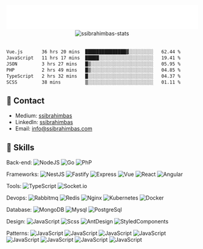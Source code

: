 <div align='center'>
  <img src="./name.svg" alt="Sami Salih İbrahimbaş" />
</div>

<div align="center"><img src="https://github-readme-stats.vercel.app/api?username=ssibrahimbas&show_icons=true&locale=en&theme=material-palenight" alt="ssibrahimbas-stats" /></div>

<br>

<!--START_SECTION:waka-->

```text
Vue.js       36 hrs 20 mins  ███████████████▓░░░░░░░░░   62.44 %
JavaScript   11 hrs 17 mins  █████░░░░░░░░░░░░░░░░░░░░   19.41 %
JSON         3 hrs 27 mins   █▒░░░░░░░░░░░░░░░░░░░░░░░   05.95 %
PHP          2 hrs 49 mins   █▒░░░░░░░░░░░░░░░░░░░░░░░   04.85 %
TypeScript   2 hrs 32 mins   █░░░░░░░░░░░░░░░░░░░░░░░░   04.37 %
SCSS         38 mins         ▒░░░░░░░░░░░░░░░░░░░░░░░░   01.11 %
```

<!--END_SECTION:waka-->

## 🔗 Contact

- Medium: [ssibrahimbas](https://ssibrahimbas.medium.com)
- LinkedIn: [ssibrahimbas](https://linkedin.com/in/ssibrahimbas)
- Email: info@ssibrahimbas.com

## 🚀 Skills

Back-end:
![NodeJS](https://img.shields.io/badge/-NodeJS-%23282C34?style=flat-square&logo=Node.js)
![Go](https://img.shields.io/badge/-go-%23282C34?style=flat-square&logo=go)
![PhP](https://img.shields.io/badge/-PHP-%23282C34?style=flat-square&logo=php)

Frameworks:
![NestJS](https://img.shields.io/badge/-nestjs-%23282C34?style=flat-square&logo=nestjs)
![Fastify](https://img.shields.io/badge/-fastify-%23282C34?style=flat-square&logo=fastify)
![Express](https://img.shields.io/badge/-express.js-%23282C34?style=flat-square&logo=express)
![Vue](https://img.shields.io/badge/-Vue.js-%23282C34?style=flat-square&logo=vuedotjs)
![React](https://img.shields.io/badge/-React-%23282C34?style=flat-square&logo=react)
![Angular](https://img.shields.io/badge/-Angular-%23282C34?style=flat-square&logo=angular)

Tools:
![TypeScript](https://img.shields.io/badge/-TypeScript-%23282C34?style=flat-square&logo=typescript)
![Socket.io](https://img.shields.io/badge/-Socket.io-%23282C34?style=flat-square&logo=socket.io)

Devops:
![Rabbitmq](https://img.shields.io/badge/-Rabbitmq-%23282C34?style=flat-square&logo=rabbitmq)
![Redis](https://img.shields.io/badge/-Redis-%23282C34?style=flat-square&logo=redis)
![Nginx](https://img.shields.io/badge/-Nginx-%23282C34?style=flat-square&logo=nginx)
![Kubernetes](https://img.shields.io/badge/-Kubernetes-%23282C34?style=flat-square&logo=kubernetes)
![Docker](https://img.shields.io/badge/-Docker-%23282C34?style=flat-square&logo=docker)


Database:
![MongoDB](https://img.shields.io/badge/-MongoDB-%23282C34?style=flat-square&logo=mongodb)
![Mysql](https://img.shields.io/badge/-Mysql-%23282C34?style=flat-square&logo=mysql&logoColor=%23FFF)
![PostgreSql](https://img.shields.io/badge/-postgres-%23282C34?style=flat-square&logo=postgresql&logoColor=%23FFF)

Design:
![JavaScript](https://img.shields.io/badge/-JavaScript-%23282C34?style=flat-square&logo=javascript)
![Scss](https://img.shields.io/badge/-Scss-%23282C34?style=flat-square&logo=sass)
![AntDesign](https://img.shields.io/badge/-antdesign-%23282C34?style=flat-square&logo=antdesign)
![StyledComponents](https://img.shields.io/badge/styled--components-%23282C34?style=flat-square&logo=styled-components)

Patterns:
![JavaScript](https://img.shields.io/badge/-ObjectOrientedProgramming-%23282C34)
![JavaScript](https://img.shields.io/badge/-DepdencenyInjection-%23282C34)
![JavaScript](https://img.shields.io/badge/-AdapterAndFacade-%23282C34)
![JavaScript](https://img.shields.io/badge/-ChainOfResponsibility-%23282C34)
![JavaScript](https://img.shields.io/badge/-Open/ClosedPrinciple-%23282C34)
![JavaScript](https://img.shields.io/badge/-SingleResponsibilityPrinciple-%23282C34)
![JavaScript](https://img.shields.io/badge/-LiskovSubstitutionPrinciple-%23282C34)
![JavaScript](https://img.shields.io/badge/-InterfaceSegregationPrinciple-%23282C34)
